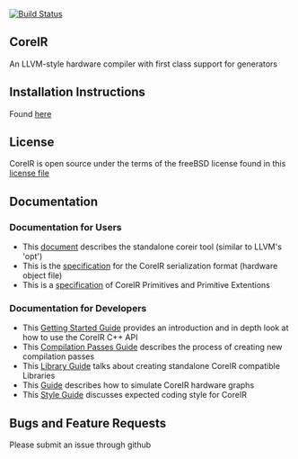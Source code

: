 [![Build Status](https://travis-ci.org/rdaly525/coreir.svg?branch=master)](https://travis-ci.org/rdaly525/coreir)

## CoreIR
  An LLVM-style hardware compiler with first class support for generators

## Installation Instructions
  Found [here](INSTALL.md)

## License
  CoreIR is open source under the terms of the freeBSD license found in this [license file](LICENSE.txt)

## Documentation

### Documentation for Users
  * This [document](doc/StandaloneCoreIR.md) describes the standalone coreir tool (similar to LLVM's 'opt')
  * This is the [specification](doc/JsonSpec.md) for the CoreIR serialization format (hardware object file)
  * This is a [specification](doc/coreirprims.csv) of CoreIR Primitives and Primitive Extentions


### Documentation for Developers
  * This [Getting Started Guide](doc/GettingStarted.md) provides an introduction and in depth look at how to use the CoreIR C++ API
  * This [Compilation Passes Guide](doc/WritingPasses.md) describes the process of creating new compilation passes
  * This [Library Guide](doc/LibraryGuide.md) talks about creating standalone CoreIR compatible Libraries
  * This [Guide](doc/Simulator.md) describes how to simulate CoreIR hardware graphs
  * This [Style Guide](doc/Style.md) discusses expected coding style for CoreIR

## Bugs and Feature Requests
Please submit an issue through github
